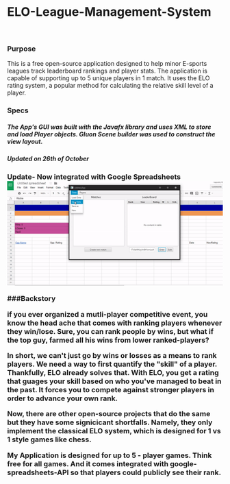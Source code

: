 # ELO-League-Management-System
<br/>
<h3>Purpose</h3>
This is a free open-source application designed to help minor E-sports leagues track leaderboard rankings and player stats. The application is capable of supporting up to 5 unique players in 1 match. It uses the ELO rating system, a popular method for calculating the relative skill level of a player.  

<h3>Specs</h3>
<h5>The App's GUI was built with the Javafx library and uses XML to store and load Player objects. Gluon Scene builder was used to construct the view layout.</h5>
<h5> Updated on 26th of October </h5>
<h3>Update- Now integrated with Google Spreadsheets
<img src='output.gif'/>
  
  
  ###Backstory
  
   if you ever organized a mutli-player competitive event, you know the head ache that comes with ranking players whenever they win/lose.  Sure, you can rank people by wins, but what if the top guy, farmed all his wins from lower ranked-players?
 
 In short, we can't just go by wins or losses as a means to rank players. We need a way to first quantify the "skill" of a player. Thankfully, ELO already solves that. With ELO, you get a rating that guages your skill based on who you've managed to beat in the past. It forces you to compete against stronger players in order to advance your own rank. 
 
 Now, there are other open-source projects that do the same but they have some signicicant shortfalls. Namely, they only implement the classical ELO system, which is designed for 1 vs 1 style games like chess.
  
  My Application is designed for up to 5 - player games. Think free for all games. And it comes integrated with google-spreadsheets-API so that players could publicly see their rank. 


